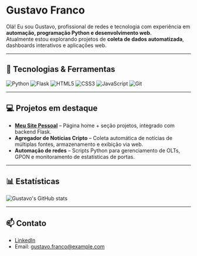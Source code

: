 # Gustavo Franco

Olá! Eu sou Gustavo, profissional de redes e tecnologia com experiência em **automação, programação Python e desenvolvimento web**.  
Atualmente estou explorando projetos de **coleta de dados automatizada**, dashboards interativos e aplicações web.

---

## 🚀 Tecnologias & Ferramentas

![Python](https://img.shields.io/badge/Python-3776AB?style=for-the-badge&logo=python&logoColor=white)
![Flask](https://img.shields.io/badge/Flask-000000?style=for-the-badge&logo=flask&logoColor=white)
![HTML5](https://img.shields.io/badge/HTML5-E34F26?style=for-the-badge&logo=html5&logoColor=white)
![CSS3](https://img.shields.io/badge/CSS3-1572B6?style=for-the-badge&logo=css3&logoColor=white)
![JavaScript](https://img.shields.io/badge/JavaScript-F7DF1E?style=for-the-badge&logo=javascript&logoColor=black)
![Git](https://img.shields.io/badge/Git-F05032?style=for-the-badge&logo=git&logoColor=white)

---

## 💻 Projetos em destaque

- **[Meu Site Pessoal](https://github.com/gustavo-franco/meu-site)** – Página home + seção projetos, integrado com backend Flask.  
- **Agregador de Notícias Cripto** – Coleta automática de notícias de múltiplas fontes, armazenamento e exibição via web.  
- **Automação de redes** – Scripts Python para gerenciamento de OLTs, GPON e monitoramento de estatísticas de portas.

---

## 📊 Estatísticas

![Gustavo's GitHub stats](https://github-readme-stats.vercel.app/api?username=gustavo-franco&show_icons=true&theme=radical)

---

## 📫 Contato

- [LinkedIn](https://www.linkedin.com/in/gustavofrs/)  
- Email: gustavo.franco@example.com
